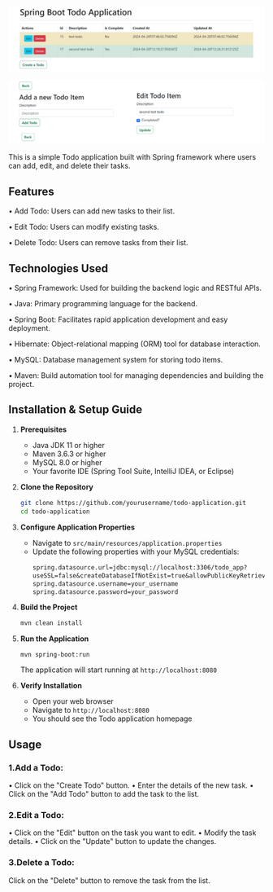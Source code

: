 ![spring boot todo application](./imgs/home.jpg)

![spring boot todo application](imgs/AddEdit.png)

<p>This is a simple Todo application built with Spring framework where users can add, edit, and delete their tasks.</p>

<h2>Features</h2>
• Add Todo: Users can add new tasks to their list.

• Edit Todo: Users can modify existing tasks.

• Delete Todo: Users can remove tasks from their list.

<h2>Technologies Used </h2>

• Spring Framework: Used for building the backend logic and RESTful APIs.

• Java: Primary programming language for the backend.

• Spring Boot: Facilitates rapid application development and easy deployment.

• Hibernate: Object-relational mapping (ORM) tool for database interaction.

• MySQL: Database management system for storing todo items.

• Maven: Build automation tool for managing dependencies and building the project.

<h2>Installation & Setup Guide</h2>

1. **Prerequisites**
   - Java JDK 11 or higher
   - Maven 3.6.3 or higher
   - MySQL 8.0 or higher
   - Your favorite IDE (Spring Tool Suite, IntelliJ IDEA, or Eclipse)

2. **Clone the Repository**
   ```bash
   git clone https://github.com/yourusername/todo-application.git
   cd todo-application
   ```

3. **Configure Application Properties**
   - Navigate to `src/main/resources/application.properties`
   - Update the following properties with your MySQL credentials:
     ```properties
     spring.datasource.url=jdbc:mysql://localhost:3306/todo_app?useSSL=false&createDatabaseIfNotExist=true&allowPublicKeyRetrieval=true
     spring.datasource.username=your_username
     spring.datasource.password=your_password
     ```

4. **Build the Project**
   ```bash
   mvn clean install
   ```

5. **Run the Application**
   ```bash
   mvn spring-boot:run
   ```
   
   The application will start running at `http://localhost:8080`

6. **Verify Installation**
   - Open your web browser
   - Navigate to `http://localhost:8080`
   - You should see the Todo application homepage

<h2>Usage</h2>

<h3>1.Add a Todo:</h3>

• Click on the "Create Todo" button.
• Enter the details of the new task.
• Click on the "Add Todo" button to add the task to the list.

<h3>2.Edit a Todo:</h3>

• Click on the "Edit" button on the task you want to edit.
• Modify the task details.
• Click on the "Update" button to update the changes.

<h3>3.Delete a Todo:</h3>

Click on the "Delete" button to remove the task from the list.
